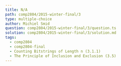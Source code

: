 ```yaml
---
title: N/A
path: comp2804/2015-winter-final/3
type: multiple-choice
author: Michiel Smid
question: comp2804/2015-winter-final/3/question.ts
solution: comp2804/2015-winter-final/3/solution.md
tags:
  - comp2804
  - comp2804-final
  - Counting Bitstrings of Length n (3.1.1)
  - The Principle of Inclusion and Exclusion (3.5)
---
```

